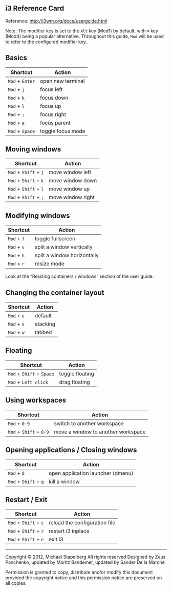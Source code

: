 ## i3 Reference Card

Reference: http://i3wm.org/docs/userguide.html

Note: The modifier key is set to the `Alt` key (Mod1) by default, with `⌘` key (Mod4) being a popular alternative. Throughout this guide, `Mod` will be used to refer to the configured modifier key.

## Basics
| Shortcut | Action |
| --- | --- |
| `Mod` + `Enter` | open new terminal |
| `Mod` + `j` | focus left |
| `Mod` + `k` | focus down |
| `Mod` + `l` | focus up |
| `Mod` + `;` | focus right |
| `Mod` + `a` | focus parent |
| `Mod` + `Space` | toggle focus mode |

## Moving windows
| Shortcut | Action |
| --- | --- |
| `Mod` + `Shift` + `j` | move window left |
| `Mod` + `Shift` + `k` | move window down |
| `Mod` + `Shift` + `l` | move window up |
| `Mod` + `Shift` + `;` | move window right |

## Modifying windows
| Shortcut | Action |
| --- | --- |
| `Mod` + `f` | toggle fullscreen |
| `Mod` + `v` | split a window vertically |
| `Mod` + `h` | split a window horizontally |
| `Mod` + `r` | resize mode |

Look at the “Resizing containers / windows” section of the user guide.

## Changing the container layout
| Shortcut | Action |
| --- | --- |
| `Mod` + `e` | default |
| `Mod` + `s` | stacking |
| `Mod` + `w` | tabbed |

## Floating
| Shortcut | Action |
| --- | --- |
| `Mod` + `Shift` + `Space` | toggle floating |
| `Mod` + `Left click` | drag floating |

## Using workspaces
| Shortcut | Action |
| --- | --- |
| `Mod` + `0-9` | switch to another workspace |
| `Mod` + `Shift` + `0-9` | move a window to another workspace |

## Opening applications / Closing windows
| Shortcut | Action |
| --- | --- |
| `Mod` + `d` | open application launcher (dmenu) |
| `Mod` + `Shift` + `q` | kill a window |

## Restart / Exit
| Shortcut | Action |
| --- | --- |
| `Mod` + `Shift` + `c` | reload the configuration file |
| `Mod` + `Shift` + `r` | restart i3 inplace |
| `Mod` + `Shift` + `e` | exit i3 |


---

Copyright © 2012, Michael Stapelberg
All rights reserved
Designed by Zeus Panchenko, updated by Moritz Bandemer, updated by Sander De la Marche

Permission is granted to copy, distribute and/or modify this document provided the copyright notice and this permission notice are preserved on all copies.
